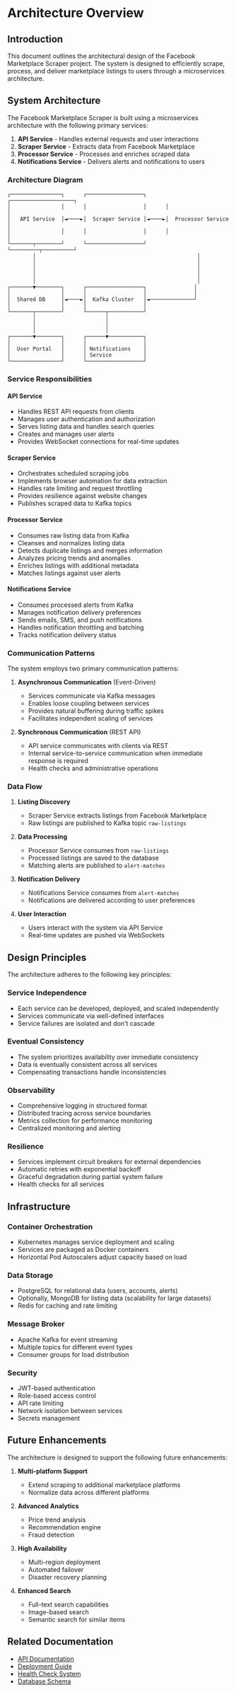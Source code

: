 # Architecture Overview

## Introduction

This document outlines the architectural design of the Facebook Marketplace Scraper project. The system is designed to efficiently scrape, process, and deliver marketplace listings to users through a microservices architecture.

## System Architecture

The Facebook Marketplace Scraper is built using a microservices architecture with the following primary services:

1. **API Service** - Handles external requests and user interactions
2. **Scraper Service** - Extracts data from Facebook Marketplace
3. **Processor Service** - Processes and enriches scraped data
4. **Notifications Service** - Delivers alerts and notifications to users

### Architecture Diagram

```
┌────────────────┐      ┌──────────────────┐      ┌────────────────────┐
│                │      │                  │      │                    │
│   API Service  │◄────►│  Scraper Service │◄────►│  Processor Service │
│                │      │                  │      │                    │
└───────┬────────┘      └──────────────────┘      └─────────┬──────────┘
        │                                                   │
        │                                                   │
        │                                                   │
        │                                                   │
        │                                                   │
┌───────▼────────┐      ┌──────────────────┐               │
│                │      │                  │               │
│  Shared DB     │◄────►│  Kafka Cluster   │◄──────────────┘
│                │      │                  │
└───────┬────────┘      └──────┬───────────┘
        │                      │
        │                      │
        │                      │
┌───────▼────────┐      ┌──────▼───────────┐
│                │      │                  │
│  User Portal   │      │ Notifications    │
│                │      │ Service          │
└────────────────┘      └──────────────────┘
```

### Service Responsibilities

#### API Service
- Handles REST API requests from clients
- Manages user authentication and authorization
- Serves listing data and handles search queries
- Creates and manages user alerts
- Provides WebSocket connections for real-time updates

#### Scraper Service
- Orchestrates scheduled scraping jobs
- Implements browser automation for data extraction
- Handles rate limiting and request throttling
- Provides resilience against website changes
- Publishes scraped data to Kafka topics

#### Processor Service
- Consumes raw listing data from Kafka
- Cleanses and normalizes listing data
- Detects duplicate listings and merges information
- Analyzes pricing trends and anomalies
- Enriches listings with additional metadata
- Matches listings against user alerts

#### Notifications Service
- Consumes processed alerts from Kafka
- Manages notification delivery preferences
- Sends emails, SMS, and push notifications
- Handles notification throttling and batching
- Tracks notification delivery status

### Communication Patterns

The system employs two primary communication patterns:

1. **Asynchronous Communication** (Event-Driven)
   - Services communicate via Kafka messages
   - Enables loose coupling between services
   - Provides natural buffering during traffic spikes
   - Facilitates independent scaling of services

2. **Synchronous Communication** (REST API)
   - API service communicates with clients via REST
   - Internal service-to-service communication when immediate response is required
   - Health checks and administrative operations

### Data Flow

1. **Listing Discovery**
   - Scraper Service extracts listings from Facebook Marketplace
   - Raw listings are published to Kafka topic `raw-listings`

2. **Data Processing**
   - Processor Service consumes from `raw-listings`
   - Processed listings are saved to the database
   - Matching alerts are published to `alert-matches`

3. **Notification Delivery**
   - Notifications Service consumes from `alert-matches`
   - Notifications are delivered according to user preferences

4. **User Interaction**
   - Users interact with the system via API Service
   - Real-time updates are pushed via WebSockets

## Design Principles

The architecture adheres to the following key principles:

### Service Independence
- Each service can be developed, deployed, and scaled independently
- Services communicate via well-defined interfaces
- Service failures are isolated and don't cascade

### Eventual Consistency
- The system prioritizes availability over immediate consistency
- Data is eventually consistent across all services
- Compensating transactions handle inconsistencies

### Observability
- Comprehensive logging in structured format
- Distributed tracing across service boundaries
- Metrics collection for performance monitoring
- Centralized monitoring and alerting

### Resilience
- Services implement circuit breakers for external dependencies
- Automatic retries with exponential backoff
- Graceful degradation during partial system failure
- Health checks for all services

## Infrastructure

### Container Orchestration
- Kubernetes manages service deployment and scaling
- Services are packaged as Docker containers
- Horizontal Pod Autoscalers adjust capacity based on load

### Data Storage
- PostgreSQL for relational data (users, accounts, alerts)
- Optionally, MongoDB for listing data (scalability for large datasets)
- Redis for caching and rate limiting

### Message Broker
- Apache Kafka for event streaming
- Multiple topics for different event types
- Consumer groups for load distribution

### Security
- JWT-based authentication
- Role-based access control
- API rate limiting
- Network isolation between services
- Secrets management

## Future Enhancements

The architecture is designed to support the following future enhancements:

1. **Multi-platform Support**
   - Extend scraping to additional marketplace platforms
   - Normalize data across different platforms

2. **Advanced Analytics**
   - Price trend analysis
   - Recommendation engine
   - Fraud detection

3. **High Availability**
   - Multi-region deployment
   - Automated failover
   - Disaster recovery planning

4. **Enhanced Search**
   - Full-text search capabilities
   - Image-based search
   - Semantic search for similar items

## Related Documentation
- [API Documentation](api.md)
- [Deployment Guide](deployment.md)
- [Health Check System](healthcheck.md)
- [Database Schema](database_schema.md)
